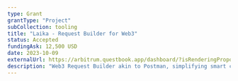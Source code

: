 ```yaml
---
type: Grant
grantType: "Project"
subCollection: tooling
title: "Laika - Request Builder for Web3"
status: Accepted
fundingAsk: 12,500 USD
date: 2023-10-09
externalUrl: https://arbitrum.questbook.app/dashboard/?isRenderingProposalBody=true&chainId=10&role=community&proposalId=0x496&grantId=0x706bc8efecb6002f00a052fe5688d0eb89ea45f4
description: "Web3 Request Builder akin to Postman, simplifying smart contract interaction across EVM chains."
---
```

